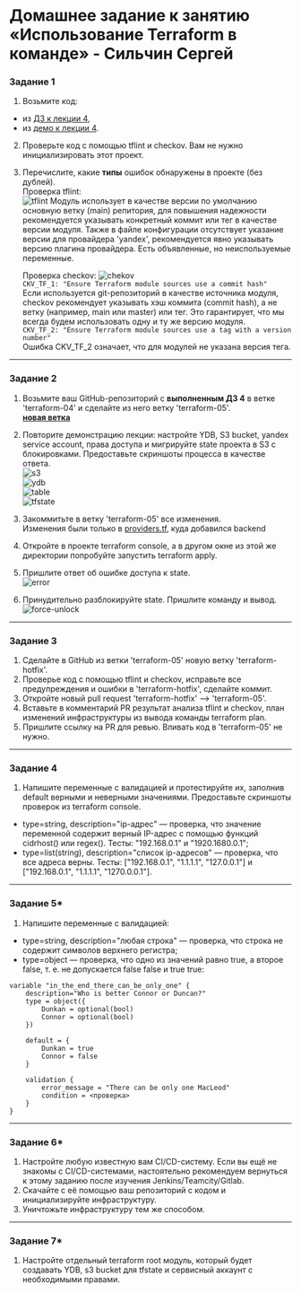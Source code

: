 # Домашнее задание к занятию «Использование Terraform в команде» - Сильчин Сергей

### Задание 1

1. Возьмите код:
- из [ДЗ к лекции 4](https://github.com/netology-code/ter-homeworks/tree/main/04/src),
- из [демо к лекции 4](https://github.com/netology-code/ter-homeworks/tree/main/04/demonstration1).
2. Проверьте код с помощью tflint и checkov. Вам не нужно инициализировать этот проект.  
3. Перечислите, какие **типы** ошибок обнаружены в проекте (без дублей).  
    Проверка tflint:  
    ![tflint](https://github.com/user-attachments/assets/f1478b61-3711-435f-94ce-58686823f3f5)
    Модуль использует в качестве версии по умолчанию основную ветку (main) репитория, для повышения надежности рекомендуется указывать конкретный коммит или тег в качестве версии модуля. Также в файле конфигурации отсутствует указание версии для провайдера 'yandex', рекомендуется явно указывать версию плагина провайдера. 
Есть объявленные, но неиспользуемые переменные.

    Проверка checkov:
![chekov](https://github.com/user-attachments/assets/0acd2d5a-845e-4e57-8aec-029d76a37c94)  
```CKV_TF_1: "Ensure Terraform module sources use a commit hash"```  
Если используется git-репозиторий в качестве источника модуля, checkov рекомендует указывать хэш коммита (commit hash), а не ветку (например, main или master) или тег. Это гарантирует, что мы всегда будем использовать одну и ту же версию модуля.  
```CKV_TF_2: "Ensure Terraform module sources use a tag with a version number"```  
Ошибка CKV_TF_2 означает, что для модулей не указана версия тега.

------
### Задание 2

1. Возьмите ваш GitHub-репозиторий с **выполненным ДЗ 4** в ветке 'terraform-04' и сделайте из него ветку 'terraform-05'.  
   [**новая ветка**](https://github.com/Daimero88/netology/tree/terraform-05/terraform-hw/04)
   
2. Повторите демонстрацию лекции: настройте YDB, S3 bucket, yandex service account, права доступа и мигрируйте state проекта в S3 с блокировками. Предоставьте скриншоты процесса в качестве ответа.  
    ![s3](https://github.com/user-attachments/assets/b0cd035f-1eb8-4bcb-897d-d62a2ffecc9e)  
    ![ydb](https://github.com/user-attachments/assets/1a5e6616-baec-4104-ba11-968aa8828f86)  
    ![table](https://github.com/user-attachments/assets/92e2f42e-fb03-4fcc-adc7-2c402f1c47a8)  
    ![tfstate](https://github.com/user-attachments/assets/02df5fb3-9a40-42b0-9b88-3633d510470b)  
   
3. Закоммитьте в ветку 'terraform-05' все изменения.  
Изменения были только в [providers.tf](https://github.com/Daimero88/netology/blob/terraform-05/terraform-hw/04/src/providers.tf), куда добавился backend
4. Откройте в проекте terraform console, а в другом окне из этой же директории попробуйте запустить terraform apply.
5. Пришлите ответ об ошибке доступа к state.  
   ![error](https://github.com/user-attachments/assets/9f7916ef-713b-4c2e-a883-166ce9e100dd)  

6. Принудительно разблокируйте state. Пришлите команду и вывод.
   ![force-unlock](https://github.com/user-attachments/assets/6aad905f-8c6f-4a39-a717-89190617affa)  

------
### Задание 3  

1. Сделайте в GitHub из ветки 'terraform-05' новую ветку 'terraform-hotfix'.
2. Проверье код с помощью tflint и checkov, исправьте все предупреждения и ошибки в 'terraform-hotfix', сделайте коммит.
3. Откройте новый pull request 'terraform-hotfix' --> 'terraform-05'. 
4. Вставьте в комментарий PR результат анализа tflint и checkov, план изменений инфраструктуры из вывода команды terraform plan.
5. Пришлите ссылку на PR для ревью. Вливать код в 'terraform-05' не нужно.

------
### Задание 4

1. Напишите переменные с валидацией и протестируйте их, заполнив default верными и неверными значениями. Предоставьте скриншоты проверок из terraform console. 

- type=string, description="ip-адрес" — проверка, что значение переменной содержит верный IP-адрес с помощью функций cidrhost() или regex(). Тесты:  "192.168.0.1" и "1920.1680.0.1";
- type=list(string), description="список ip-адресов" — проверка, что все адреса верны. Тесты:  ["192.168.0.1", "1.1.1.1", "127.0.0.1"] и ["192.168.0.1", "1.1.1.1", "1270.0.0.1"].

------
### Задание 5*
1. Напишите переменные с валидацией:
- type=string, description="любая строка" — проверка, что строка не содержит символов верхнего регистра;
- type=object — проверка, что одно из значений равно true, а второе false, т. е. не допускается false false и true true:
```
variable "in_the_end_there_can_be_only_one" {
    description="Who is better Connor or Duncan?"
    type = object({
        Dunkan = optional(bool)
        Connor = optional(bool)
    })

    default = {
        Dunkan = true
        Connor = false
    }

    validation {
        error_message = "There can be only one MacLeod"
        condition = <проверка>
    }
}
```
------
### Задание 6*

1. Настройте любую известную вам CI/CD-систему. Если вы ещё не знакомы с CI/CD-системами, настоятельно рекомендуем вернуться к этому заданию после изучения Jenkins/Teamcity/Gitlab.
2. Скачайте с её помощью ваш репозиторий с кодом и инициализируйте инфраструктуру.
3. Уничтожьте инфраструктуру тем же способом.


------
### Задание 7*
1. Настройте отдельный terraform root модуль, который будет создавать YDB, s3 bucket для tfstate и сервисный аккаунт с необходимыми правами. 

